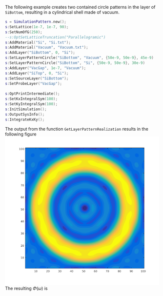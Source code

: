 The following example creates two contained circle patterns in the layer of `SiBottom`, resulting in a cylindrical shell made of vacuum.

```lua
s = SimulationPattern.new();
s:SetLattice(1e-7, 1e-7, 90);
s:SetNumOfG(250);
--s:OptSetLatticeTruncation("Parallelogramic")
s:AddMaterial("Si", "Si.txt");
s:AddMaterial("Vacuum", "Vacuum.txt");
s:AddLayer("SiBottom", 0, "Si");
s:SetLayerPatternCircle("SiBottom", "Vacuum", {50e-9, 50e-9}, 45e-9)
s:SetLayerPatternCircle("SiBottom", "Si", {50e-9, 50e-9}, 30e-9)
s:AddLayer("VacGap", 1e-7, "Vacuum");
s:AddLayer("SiTop", 0, "Si");
s:SetSourceLayer("SiBottom");
s:SetProbeLayer("VacGap");

s:OptPrintIntermediate();
s:SetKxIntegralSym(100);
s:SetKyIntegralSym(100);
s:InitSimulation();
s:OutputSysInfo();
s:IntegrateKxKy();
```
The output from the function `GetLayerPatternRealization` results in the following figure
![Fourier transform](fourier.png)
The resulting $\Phi(\omega)$ is